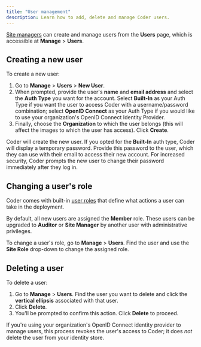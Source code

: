 ```yaml
---
title: "User management"
description: Learn how to add, delete and manage Coder users.
---
```


[Site managers](user-roles#site-manager-permissions) can create and manage users
from the **Users** page, which is accessible at **Manage** > **Users**.

## Creating a new user

To create a new user:

1. Go to **Manage** > **Users** > **New User**.
1. When prompted, provide the user's **name** and **email address** and select
   the **Auth Type** you want for the account. Select **Built-In** as your Auth
   Type if you want the user to access Coder with a username/password
   combination; select **OpenID Connect** as your Auth Type if you would like to
   use your organization's OpenID Connect Identity Provider.
1. Finally, choose the **Organization** to which the user belongs (this will
   affect the images to which the user has access). Click **Create**.

Coder will create the new user. If you opted for the **Built-In** auth type,
Coder will display a temporary password. Provide this password to the user,
which they can use with their email to access their new account. For increased
security, Coder prompts the new user to change their password immediately after
they log in.

## Changing a user's role

Coder comes with built-in [user roles](user-roles.md) that define what actions a
user can take in the deployment.

By default, all new users are assigned the **Member** role. These users can be
upgraded to **Auditor** or **Site Manager** by another user with administrative
privileges.

To change a user's role, go to **Manage** > **Users**. Find the user and use the
**Site Role** drop-down to change the assigned role.

## Deleting a user

To delete a user:

1. Go to **Manage** > **Users**. Find the user you want to delete and click the
   **vertical ellipsis** associated with that user.
1. Click **Delete**.
1. You'll be prompted to confirm this action. Click **Delete** to proceed.

If you're using your organization's OpenID Connect identity provider to manage
users, this process revokes the user's access to Coder; it does _not_ delete the
user from your identity store.
